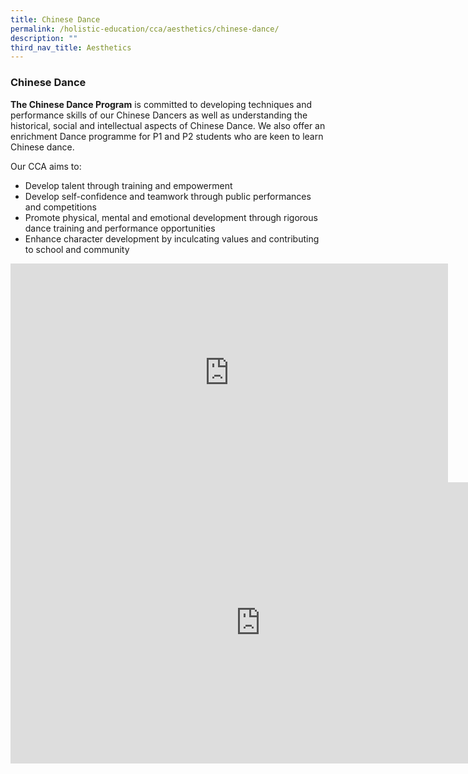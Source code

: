```yaml
---
title: Chinese Dance
permalink: /holistic-education/cca/aesthetics/chinese-dance/
description: ""
third_nav_title: Aesthetics
---
```

### **Chinese Dance**
**The Chinese Dance Program** is committed to developing techniques and performance skills of our Chinese Dancers as well as understanding the historical, social and intellectual aspects of Chinese Dance. We also offer an enrichment Dance programme for P1 and P2 students who are keen to learn Chinese dance.

Our CCA aims to:

* Develop talent through training and empowerment
* Develop self-confidence and teamwork through public performances and competitions
* Promote physical, mental and emotional development through rigorous dance training and performance opportunities
* Enhance character development by inculcating values and contributing to school and community

<iframe allowfullscreen="" allow="accelerometer; autoplay; clipboard-write; encrypted-media; gyroscope; picture-in-picture" frameborder="0" title="Chinese Dance Video 2020" src="https://www.youtube.com/embed/FjsJry2Rj3E" height="350" width="700"></iframe>

<iframe allowfullscreen="true" height="450" width="800" frameborder="0" src="https://docs.google.com/presentation/d/e/2PACX-1vQxIubK5AcLrkCdu_VNK4gTcwkoEANQTSGuhWo_yu933OGEPE6TiqSYeSCZ8IyEamEvkiKSWgb3KQSi/embed?start=false&amp;loop=false&amp;delayms=3000"></iframe>
